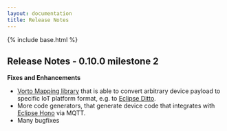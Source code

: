 ```yaml
---
layout: documentation
title: Release Notes
---
```

{% include base.html %}

## Release Notes - 0.10.0 milestone 2


**Fixes and Enhancements**

- [Vorto Mapping library](https://github.com/eclipse/vorto/blob/development/server/repo/repository-mapping/Readme.md) that is able to convert arbitrary device payload to specific IoT platform format, e.g. to [Eclipse Ditto](https://www.eclipse.org/ditto).
- More code generators, that generate device code that integrates with [Eclipse Hono](https://www.eclipse.org/hono) via MQTT.
- Many bugfixes


 
